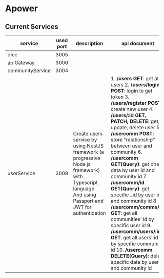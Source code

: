 # Apower

## Current Services

| service | used port | description | api document |
| --- | --- | --- | --- |
| dice | 3005 |
| apiGateway | 3000 |
| communityService | 3004 |
| userService | 3008 | Create users service by using NestJS framework (a progressive Node.js framework) with Typescript language. And using Passport and JWT for authentication | 1. **/users GET**: get all users  2. **/users/login POST**: login to get token  3. **/users/register POST**: create new user  4. **/users/:id GET, PATCH, DELETE**: get, update, delete user  5. **/usercomm POST**: store "relationship" between user and community  6. **/usercomm GET(Query)**: get one data by user id and community id  7. **/usercomm/id GET(Query)**: get specific _id by user id and community id  8 **/usercomm/comms/:id GET**: get all communities' id by specific user id  9. **/usercomm/users/:id GET**: get all users' id by specific community id  10. **/usercomm DELETE(Query)**: delete specific data by user id and community id |